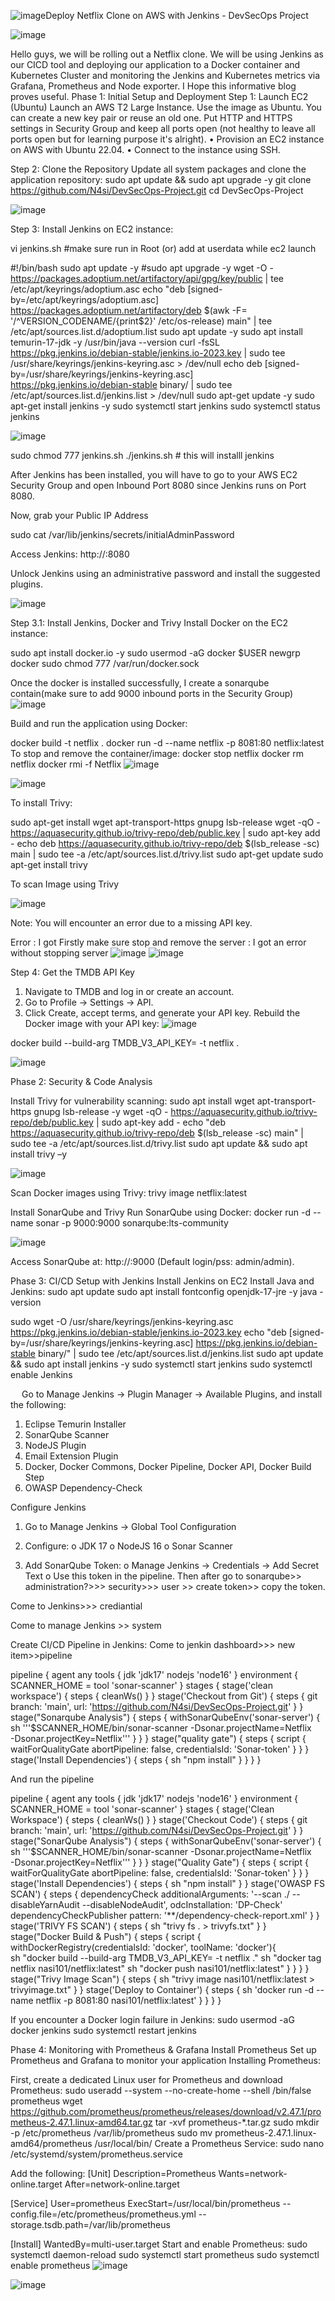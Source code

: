 ![image](https://github.com/user-attachments/assets/76faa5d5-8cf3-4c91-b36c-cc16028ae1ce)Deploy Netflix Clone on AWS with Jenkins - DevSecOps Project

![image](https://github.com/user-attachments/assets/54d3aa7d-e9f3-4690-afd2-938abb841c7a)

Hello guys, we will be rolling out a Netflix clone. We will be using Jenkins as our CICD tool and deploying our application to a Docker container and Kubernetes Cluster and monitoring the Jenkins and Kubernetes metrics via Grafana, Prometheus and Node exporter. I Hope this informative blog proves useful.
Phase 1: Initial Setup and Deployment
Step 1: Launch EC2 (Ubuntu)
Launch an AWS T2 Large Instance. Use the image as Ubuntu. You can create a new key pair or reuse an old one. Put HTTP and HTTPS settings in Security Group and keep all ports open (not healthy to leave all ports open but for learning purpose it's alright).
•	Provision an EC2 instance on AWS with Ubuntu 22.04.
•	Connect to the instance using SSH.

Step 2: Clone the Repository
Update all system packages and clone the application repository:
sudo apt update && sudo apt upgrade -y
git clone https://github.com/N4si/DevSecOps-Project.git
cd DevSecOps-Project

 ![image](https://github.com/user-attachments/assets/ef7244a8-4b57-40a4-aad7-9bbb8666a1ab)



Step 3: Install Jenkins on EC2 instance: 

vi jenkins.sh #make sure run in Root (or) add at userdata while ec2 launch


#!/bin/bash
sudo apt update -y
#sudo apt upgrade -y
wget -O - https://packages.adoptium.net/artifactory/api/gpg/key/public | tee /etc/apt/keyrings/adoptium.asc
echo "deb [signed-by=/etc/apt/keyrings/adoptium.asc] https://packages.adoptium.net/artifactory/deb $(awk -F= '/^VERSION_CODENAME/{print$2}' /etc/os-release) main" | tee /etc/apt/sources.list.d/adoptium.list
sudo apt update -y
sudo apt install temurin-17-jdk -y
/usr/bin/java --version
curl -fsSL https://pkg.jenkins.io/debian-stable/jenkins.io-2023.key | sudo tee \
                  /usr/share/keyrings/jenkins-keyring.asc > /dev/null
echo deb [signed-by=/usr/share/keyrings/jenkins-keyring.asc] \
                  https://pkg.jenkins.io/debian-stable binary/ | sudo tee \
                              /etc/apt/sources.list.d/jenkins.list > /dev/null
sudo apt-get update -y
sudo apt-get install jenkins -y
sudo systemctl start jenkins
sudo systemctl status jenkins

![image](https://github.com/user-attachments/assets/7722f455-c6b1-4fab-8983-f941092b3166)



sudo chmod 777 jenkins.sh
./jenkins.sh    # this will installl jenkins



After Jenkins has been installed, you will have to go to your AWS EC2 Security Group and open Inbound Port 8080 since Jenkins runs on Port 8080.

Now, grab your Public IP Address

<EC2 Public IP Address:8080>
sudo cat /var/lib/jenkins/secrets/initialAdminPassword

 
Access Jenkins: http://<public-IP>:8080

Unlock Jenkins using an administrative password and install the suggested plugins.

 ![image](https://github.com/user-attachments/assets/5a5680c4-3e35-4596-8f37-189d4e281328)


Step 3.1: Install Jenkins, Docker and Trivy
Install Docker on the EC2 instance:

sudo apt install docker.io -y
sudo usermod -aG docker $USER
newgrp docker
sudo chmod 777 /var/run/docker.sock

Once the docker is installed successfully, I create a sonarqube contain(make sure to add 9000 inbound ports in the Security Group) 
![image](https://github.com/user-attachments/assets/b52679cb-a6ec-4409-9b42-188ec069e333)

 
Build and run the application using Docker:

docker build -t netflix .
docker run -d --name netflix -p 8081:80 netflix:latest
To stop and remove the container/image:
docker stop netflix
docker rm netflix
docker rmi -f Netflix
![image](https://github.com/user-attachments/assets/d473cb0a-5137-44dc-b88a-304fe2f67806)

 ![image](https://github.com/user-attachments/assets/6a71e79c-aed1-4c4e-be1d-dd8f3949fd71)

To install Trivy: 

sudo apt-get install wget apt-transport-https gnupg lsb-release
wget -qO - https://aquasecurity.github.io/trivy-repo/deb/public.key | sudo apt-key add -
echo deb https://aquasecurity.github.io/trivy-repo/deb $(lsb_release -sc) main | sudo tee -a /etc/apt/sources.list.d/trivy.list
sudo apt-get update
sudo apt-get install trivy 

To scan Image using Trivy


 ![image](https://github.com/user-attachments/assets/40335c66-02da-4caa-a97d-eddafb498b50)

Note: You will encounter an error due to a missing API key.

Error : I got 
Firstly make sure stop and remove the server : I got an error without stopping server
![image](https://github.com/user-attachments/assets/34425120-a310-47b6-bd49-884c172a2cd8)
![image](https://github.com/user-attachments/assets/418f93d3-3e58-4fd3-b4a4-af54c4fab5a8)



Step 4: Get the TMDB API Key
1.	Navigate to TMDB and log in or create an account.
2.	Go to Profile → Settings → API.
3.	Click Create, accept terms, and generate your API key.
Rebuild the Docker image with your API key:
 ![image](https://github.com/user-attachments/assets/280b06c5-4767-4726-a604-e04f8acb7a43)

docker build --build-arg TMDB_V3_API_KEY=<your-api-key> -t netflix .

 ![image](https://github.com/user-attachments/assets/5bf7de5f-710e-491f-b803-edf72599fb52)




Phase 2: Security & Code Analysis

Install Trivy for vulnerability scanning:
sudo apt install wget apt-transport-https gnupg lsb-release -y
wget -qO - https://aquasecurity.github.io/trivy-repo/deb/public.key | sudo apt-key add -
echo "deb https://aquasecurity.github.io/trivy-repo/deb $(lsb_release -sc) main" | sudo tee -a /etc/apt/sources.list.d/trivy.list
sudo apt update && sudo apt install trivy –y

 ![image](https://github.com/user-attachments/assets/0d878906-dcd1-49ec-afe1-2276635da5f8)


 

 


Scan Docker images using Trivy:
trivy image netflix:latest

 


 





Install SonarQube and Trivy
Run SonarQube using Docker:
docker run -d --name sonar -p 9000:9000 sonarqube:lts-community

 ![image](https://github.com/user-attachments/assets/f371e5cf-3c77-4ae4-820d-ad8b17691a63)

Access SonarQube at: http://<public-IP>:9000 (Default login/pss: admin/admin).

Phase 3: CI/CD Setup with Jenkins
Install Jenkins on EC2
Install Java and Jenkins:
sudo apt update
sudo apt install fontconfig openjdk-17-jre -y
java -version

sudo wget -O /usr/share/keyrings/jenkins-keyring.asc https://pkg.jenkins.io/debian-stable/jenkins.io-2023.key
echo "deb [signed-by=/usr/share/keyrings/jenkins-keyring.asc] https://pkg.jenkins.io/debian-stable binary/" | sudo tee /etc/apt/sources.list.d/jenkins.list
sudo apt update && sudo apt install jenkins -y
sudo systemctl start jenkins
sudo systemctl enable Jenkins



 
 
 
Go to Manage Jenkins → Plugin Manager → Available Plugins, and install the following:
1.	Eclipse Temurin Installer
2.	SonarQube Scanner
3.	NodeJS Plugin
4.	Email Extension Plugin
5.	Docker, Docker Commons, Docker Pipeline, Docker API, Docker Build Step
6.	OWASP Dependency-Check
 
 
Configure Jenkins
1.	Go to Manage Jenkins → Global Tool Configuration
2.	Configure:
o	JDK 17
o	NodeJS 16
o	Sonar Scanner
 

3.	Add SonarQube Token:
o	Manage Jenkins → Credentials → Add Secret Text
o	Use this token in the pipeline.
Then after go to sonarqube>> administration?>>> security>>> user >> create token>> copy the token. 

Come to Jenkins>>> crediantial 

 
Come to manage Jenkins >> system 
 


Create CI/CD Pipeline in Jenkins:
Come to jenkin dashboard>>> new item>>pipeline

pipeline {
    agent any
    tools {
        jdk 'jdk17'
        nodejs 'node16'
    }
    environment {
        SCANNER_HOME = tool 'sonar-scanner'
    }
    stages {
        stage('clean workspace') {
            steps {
                cleanWs()
            }
        }
        stage('Checkout from Git') {
            steps {
                git branch: 'main', url: 'https://github.com/N4si/DevSecOps-Project.git'
            }
        }
        stage("Sonarqube Analysis") {
            steps {
                withSonarQubeEnv('sonar-server') {
                    sh '''$SCANNER_HOME/bin/sonar-scanner -Dsonar.projectName=Netflix \
                    -Dsonar.projectKey=Netflix'''
                }
            }
        }
        stage("quality gate") {
            steps {
                script {
                    waitForQualityGate abortPipeline: false, credentialsId: 'Sonar-token'
                }
            }
        }
        stage('Install Dependencies') {
            steps {
                sh "npm install"
            }
        }
    }
}


And run the pipeline
 

 

pipeline {
    agent any
    tools {
        jdk 'jdk17'
        nodejs 'node16'
    }
    environment {
        SCANNER_HOME = tool 'sonar-scanner'
    }
    stages {
        stage('Clean Workspace') {
            steps {
                cleanWs()
            }
        }
        stage('Checkout Code') {
            steps {
                git branch: 'main', url: 'https://github.com/N4si/DevSecOps-Project.git'
            }
        }
        stage("SonarQube Analysis") {
            steps {
                withSonarQubeEnv('sonar-server') {
                    sh '''$SCANNER_HOME/bin/sonar-scanner -Dsonar.projectName=Netflix \
                    -Dsonar.projectKey=Netflix'''
                }
            }
        }
        stage("Quality Gate") {
            steps {
                script {
                    waitForQualityGate abortPipeline: false, credentialsId: 'Sonar-token'
                }
            }
        }
        stage('Install Dependencies') {
            steps {
                sh "npm install"
            }
        }
        stage('OWASP FS SCAN') {
            steps {
                dependencyCheck additionalArguments: '--scan ./ --disableYarnAudit --disableNodeAudit', odcInstallation: 'DP-Check'
                dependencyCheckPublisher pattern: '**/dependency-check-report.xml'
            }
        }
        stage('TRIVY FS SCAN') {
            steps {
                sh "trivy fs . > trivyfs.txt"
            }
        }
        stage("Docker Build & Push") {
            steps {
                script {
                   withDockerRegistry(credentialsId: 'docker', toolName: 'docker'){   
                       sh "docker build --build-arg TMDB_V3_API_KEY=<your-api-key> -t netflix ."
                       sh "docker tag netflix nasi101/netflix:latest"
                       sh "docker push nasi101/netflix:latest"
                    }
                }
            }
        }
        stage("Trivy Image Scan") {
            steps {
                sh "trivy image nasi101/netflix:latest > trivyimage.txt"
            }
        }
        stage('Deploy to Container') {
            steps {
                sh 'docker run -d --name netflix -p 8081:80 nasi101/netflix:latest'
            }
        }
    }
}



If you encounter a Docker login failure in Jenkins:
sudo usermod -aG docker jenkins
sudo systemctl restart jenkins
 



 
 

 


 

 

 
 

 

 

Phase 4: Monitoring with Prometheus & Grafana
Install Prometheus
Set up Prometheus and Grafana to monitor your application
Installing Prometheus:

First, create a dedicated Linux user for Prometheus and download Prometheus:
sudo useradd --system --no-create-home --shell /bin/false prometheus
wget https://github.com/prometheus/prometheus/releases/download/v2.47.1/prometheus-2.47.1.linux-amd64.tar.gz
tar -xvf prometheus-*.tar.gz
sudo mkdir -p /etc/prometheus /var/lib/prometheus
sudo mv prometheus-2.47.1.linux-amd64/prometheus /usr/local/bin/
Create a Prometheus Service:
sudo nano /etc/systemd/system/prometheus.service

Add the following:
[Unit]
Description=Prometheus
Wants=network-online.target
After=network-online.target

[Service]
User=prometheus
ExecStart=/usr/local/bin/prometheus --config.file=/etc/prometheus/prometheus.yml --storage.tsdb.path=/var/lib/prometheus

[Install]
WantedBy=multi-user.target
Start and enable Prometheus:
sudo systemctl daemon-reload
sudo systemctl start prometheus
sudo systemctl enable prometheus
![image](https://github.com/user-attachments/assets/36ea4e7d-ca23-45e6-96b7-9df5460d9d68)

 ![image](https://github.com/user-attachments/assets/703b0292-2199-4e9d-8382-fff632af0aea)
